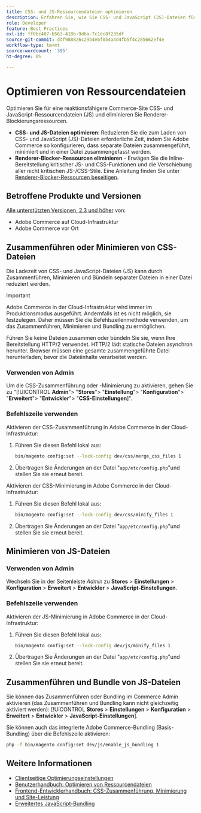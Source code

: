 ```yaml
---
title: CSS- und JS-Ressourcendateien optimieren
description: Erfahren Sie, wie Sie CSS- und JavaScript (JS)-Dateien für Adobe Commerce-Projekte über den Admin oder über die Befehlszeile zusammenführen und minimieren können.
role: Developer
feature: Best Practices
exl-id: ff0bc407-b563-418b-9d6a-7c1dc8f235df
source-git-commit: ddf988826c29b4ebf054a4d4fb5f4c285662ef4e
workflow-type: tm+mt
source-wordcount: '395'
ht-degree: 0%

---
```


# Optimieren von Ressourcendateien

Optimieren Sie für eine reaktionsfähigere Commerce-Site CSS- und JavaScript-Ressourcendateien (JS) und eliminieren Sie Renderer-Blockierungsressourcen.

- **CSS- und JS-Dateien optimieren**: Reduzieren Sie die zum Laden von CSS- und JavaScript (JS)-Dateien erforderliche Zeit, indem Sie Adobe Commerce so konfigurieren, dass separate Dateien zusammengeführt, minimiert und in einer Datei zusammengefasst werden.
- **Renderer-Blocker-Ressourcen eliminieren** - Erwägen Sie die Inline-Bereitstellung kritischer JS- und CSS-Funktionen und die Verschiebung aller nicht kritischen JS-/CSS-Stile. Eine Anleitung finden Sie unter [Renderer-Blocker-Ressourcen beseitigen](https://web.dev/render-blocking-resources/).

## Betroffene Produkte und Versionen

[Alle unterstützten Versionen, 2.3 und höher](../../../release/versions.md) von:

- Adobe Commerce auf Cloud-Infrastruktur
- Adobe Commerce vor Ort

## Zusammenführen oder Minimieren von CSS-Dateien

Die Ladezeit von CSS- und JavaScript-Dateien (JS) kann durch Zusammenführen, Minimieren und Bündeln separater Dateien in einer Datei reduziert werden.

>[!IMPORTANT]
>
>Adobe Commerce in der Cloud-Infrastruktur wird immer im Produktionsmodus ausgeführt. Andernfalls ist es nicht möglich, sie festzulegen. Daher müssen Sie die Befehlszeilenmethode verwenden, um das Zusammenführen, Minimieren und Bundling zu ermöglichen.

Führen Sie keine Dateien zusammen oder bündeln Sie sie, wenn Ihre Bereitstellung HTTP/2 verwendet. HTTP/2 lädt statische Dateien asynchron herunter. Browser müssen eine gesamte zusammengeführte Datei herunterladen, bevor die Dateiinhalte verarbeitet werden.

### Verwenden von Admin

Um die CSS-Zusammenführung oder -Minimierung zu aktivieren, gehen Sie zu &quot;[!UICONTROL **Admin**&quot;> &quot;**Stores**&quot;> &quot;**Einstellung**&quot;> &quot;**Konfiguration**&quot;> &quot;**Erweitert**&quot;> &quot;**Entwickler**&quot;> &quot;**CSS-Einstellungen**]&quot;.

### Befehlszeile verwenden

Aktivieren der CSS-Zusammenführung in Adobe Commerce in der Cloud-Infrastruktur:

1. Führen Sie diesen Befehl lokal aus:

   ```bash
   bin/magento config:set --lock-config dev/css/merge_css_files 1
   ```

1. Übertragen Sie Änderungen an der Datei &quot;`app/etc/config.php`&quot;und stellen Sie sie erneut bereit.

Aktivieren der CSS-Minimierung in Adobe Commerce in der Cloud-Infrastruktur:

1. Führen Sie diesen Befehl lokal aus:

   ```bash
   bin/magento config:set --lock-config dev/css/minify_files 1
   ```

1. Übertragen Sie Änderungen an der Datei &quot;`app/etc/config.php`&quot;und stellen Sie sie erneut bereit.

## Minimieren von JS-Dateien

### Verwenden von Admin

Wechseln Sie in der Seitenleiste *Admin* zu **Stores** > **Einstellungen** > **Konfiguration** > **Erweitert** > **Entwickler** > **JavaScript-Einstellungen**.

### Befehlszeile verwenden

Aktivieren der JS-Minimierung in Adobe Commerce in der Cloud-Infrastruktur:

1. Führen Sie diesen Befehl lokal aus:

   ```bash
   bin/magento config:set --lock-config dev/js/minify_files 1
   ```

1. Übertragen Sie Änderungen an der Datei &quot;`app/etc/config.php`&quot;und stellen Sie sie erneut bereit.

## Zusammenführen und Bundle von JS-Dateien

Sie können das Zusammenführen oder Bundling im Commerce Admin aktivieren (das Zusammenführen und Bundling kann nicht gleichzeitig aktiviert werden): [!UICONTROL **Stores** > **Einstellungen** > **Konfiguration** > **Erweitert** > **Entwickler** > **JavaScript-Einstellungen**].

Sie können auch das integrierte Adobe Commerce-Bundling (Basis-Bundling) über die Befehlszeile aktivieren:

```bash
php -f bin/magento config:set dev/js/enable_js_bundling 1
```

## Weitere Informationen

- [Clientseitige Optimierungseinstellungen](../../../performance/configuration.md#client-side-optimization-settings)
- [Benutzerhandbuch: Optimieren von Ressourcendateien](https://docs.magento.com/user-guide/system/file-optimization.html)
- [Frontend-Entwicklerhandbuch: CSS-Zusammenführung, Minimierung und Site-Leistung](https://developer.adobe.com/commerce/frontend-core/guide/css/#css-merging-minification-and-performance)
- [Erweitertes JavaScript-Bundling](../../../performance/advanced-js-bundling.md)
